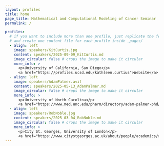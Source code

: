 ```yaml
---
layout: profiles
title: home
page_title: Mathematical and Computational Modeling of Cancer Seminar
permalink: /

profiles:
  # if you want to include more than one profile, just replicate the following block
  # and create one content file for each profile inside _pages/
  - align: left
    image: speakers/KitCurtis.jpg
    content: speakers/2025-09-09_KitCurtis.md
    image_circular: false # crops the image to make it circular
    more_info: >
      <p>University of California, San Diego</p>
      <a href="https://profiles.ucsd.edu/kathleen.curtius">Website</a>
  - align: left
    image: speakers/AdamPalmer.avif
    content: speakers/2025-05-13_AdamPalmer.md
    image_circular: false # crops the image to make it circular
    more_info: >
      <p>University of North Carolina</p>
      <a href="https://www.med.unc.edu/pharm/directory/adam-palmer-phd/">Website</a>
  - align: left
    image: speakers/RobNoble.jpg
    content: speakers/2025-03-04_RobNoble.md
    image_circular: false # crops the image to make it circular
    more_info: >
      <p>City St. Georges, University of London</p>
      <a href="https://www.citystgeorges.ac.uk/about/people/academics/robert-noble">Website</a>
---
```

